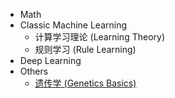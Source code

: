 - Math
- Classic Machine Learning
  - 计算学习理论 (Learning Theory)
  - 规则学习 (Rule Learning)
- Deep Learning
- Others
  - [遗传学 (Genetics Basics)](others/genetics.md)